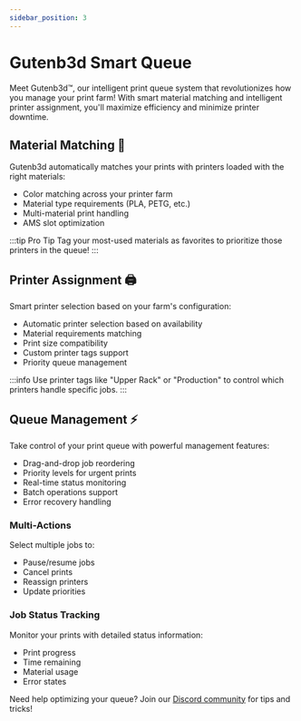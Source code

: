 ```yaml
---
sidebar_position: 3
---
```


# Gutenb3d Smart Queue

Meet Gutenb3d™, our intelligent print queue system that revolutionizes how you manage your print farm! With smart material matching and intelligent printer assignment, you'll maximize efficiency and minimize printer downtime.

## Material Matching 🎨

Gutenb3d automatically matches your prints with printers loaded with the right materials:

- Color matching across your printer farm
- Material type requirements (PLA, PETG, etc.)
- Multi-material print handling
- AMS slot optimization

:::tip Pro Tip
Tag your most-used materials as favorites to prioritize those printers in the queue!
:::

## Printer Assignment 🖨️

Smart printer selection based on your farm's configuration:

- Automatic printer selection based on availability
- Material requirements matching
- Print size compatibility
- Custom printer tags support
- Priority queue management

:::info
Use printer tags like "Upper Rack" or "Production" to control which printers handle specific jobs.
:::

## Queue Management ⚡

Take control of your print queue with powerful management features:

- Drag-and-drop job reordering
- Priority levels for urgent prints
- Real-time status monitoring
- Batch operations support
- Error recovery handling

### Multi-Actions

Select multiple jobs to:
- Pause/resume jobs
- Cancel prints
- Reassign printers
- Update priorities

### Job Status Tracking

Monitor your prints with detailed status information:
- Print progress
- Time remaining
- Material usage
- Error states

Need help optimizing your queue? Join our [Discord community](https://discord.gg/RCFA2u99De) for tips and tricks!